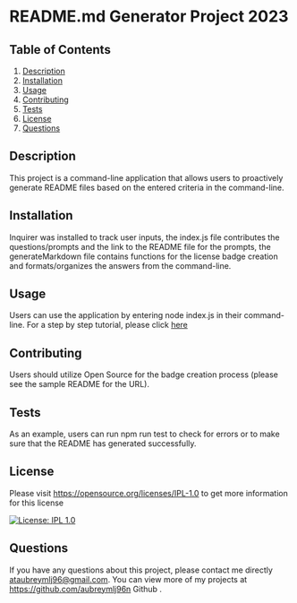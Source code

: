 # README.md Generator Project 2023
## Table of Contents
1. [Description](#description)
2. [Installation](#installation)
3. [Usage](#usage)
4. [Contributing](#contributing)
5. [Tests](#tests)
6. [License](#license)
7. [Questions](#questions)

## Description
This project is a command-line application that allows users to proactively generate README files based on the entered criteria in the command-line.
## Installation
Inquirer was installed to track user inputs, the index.js file contributes the questions/prompts and the link to the README file for the prompts, the generateMarkdown file contains functions for the license badge creation and formats/organizes the answers from the command-line.
## Usage
Users can use the application by entering node index.js in their command-line. For a step by step tutorial, please click [here](https://drive.google.com/file/d/1CuEaMX7dOCggzPctCvnt7jVgTtOBaVRQ/view)
## Contributing
Users should utilize Open Source for the badge creation process (please see the sample README for the URL).
## Tests
As an example, users can run npm run test to check for errors or to make sure that the README has generated successfully.
## License
Please visit https://opensource.org/licenses/IPL-1.0 to get more information for this license

[![License: IPL 1.0](https://img.shields.io/badge/License-IPL_1.0-blue.svg)](https://opensource.org/licenses/IPL-1.0)
## Questions
If you have any questions about this project, please contact me directly ataubreymlj96@gmail.com. You can view more of my projects at https://github.com/aubreymlj96n Github
.